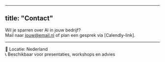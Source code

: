 
---
title: "Contact"
---

Wil je sparren over AI in jouw bedrijf?  
Mail naar [jouw@email.nl](mailto:jouw@email.nl) of plan een gesprek via [Calendly-link].

---

📍 Locatie: Nederland  
📞 Beschikbaar voor presentaties, workshops en advies
